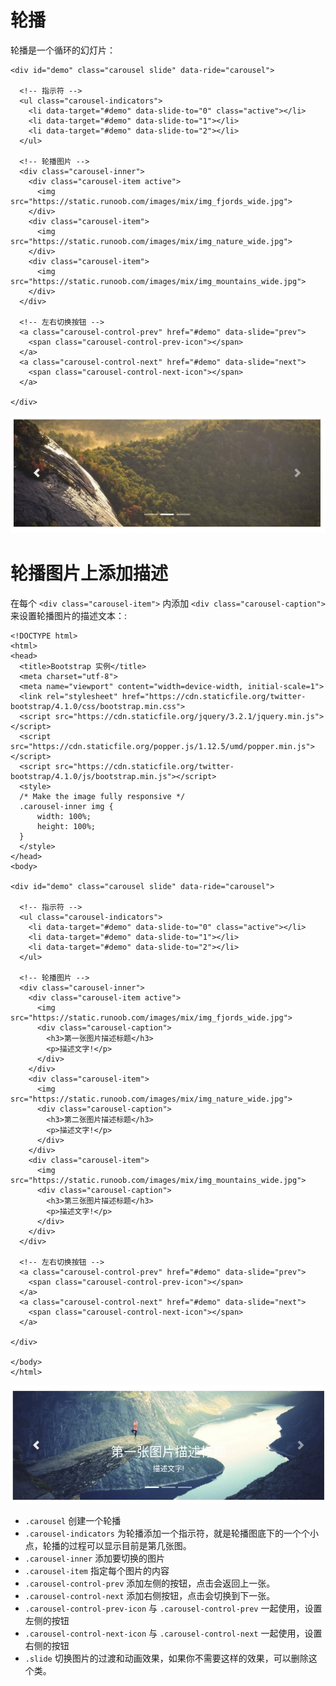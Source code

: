 # 轮播
轮播是一个循环的幻灯片：

```
<div id="demo" class="carousel slide" data-ride="carousel">
 
  <!-- 指示符 -->
  <ul class="carousel-indicators">
    <li data-target="#demo" data-slide-to="0" class="active"></li>
    <li data-target="#demo" data-slide-to="1"></li>
    <li data-target="#demo" data-slide-to="2"></li>
  </ul>
 
  <!-- 轮播图片 -->
  <div class="carousel-inner">
    <div class="carousel-item active">
      <img src="https://static.runoob.com/images/mix/img_fjords_wide.jpg">
    </div>
    <div class="carousel-item">
      <img src="https://static.runoob.com/images/mix/img_nature_wide.jpg">
    </div>
    <div class="carousel-item">
      <img src="https://static.runoob.com/images/mix/img_mountains_wide.jpg">
    </div>
  </div>
 
  <!-- 左右切换按钮 -->
  <a class="carousel-control-prev" href="#demo" data-slide="prev">
    <span class="carousel-control-prev-icon"></span>
  </a>
  <a class="carousel-control-next" href="#demo" data-slide="next">
    <span class="carousel-control-next-icon"></span>
  </a>
 
</div>
```

![](img/carousel.png)


# 轮播图片上添加描述
在每个 `<div class="carousel-item">` 内添加 `<div class="carousel-caption">` 来设置轮播图片的描述文本：:
```
<!DOCTYPE html>
<html>
<head>
  <title>Bootstrap 实例</title>
  <meta charset="utf-8">
  <meta name="viewport" content="width=device-width, initial-scale=1">
  <link rel="stylesheet" href="https://cdn.staticfile.org/twitter-bootstrap/4.1.0/css/bootstrap.min.css">
  <script src="https://cdn.staticfile.org/jquery/3.2.1/jquery.min.js"></script>
  <script src="https://cdn.staticfile.org/popper.js/1.12.5/umd/popper.min.js"></script>
  <script src="https://cdn.staticfile.org/twitter-bootstrap/4.1.0/js/bootstrap.min.js"></script>
  <style>
  /* Make the image fully responsive */
  .carousel-inner img {
      width: 100%;
      height: 100%;
  }
  </style>
</head>
<body>

<div id="demo" class="carousel slide" data-ride="carousel">
 
  <!-- 指示符 -->
  <ul class="carousel-indicators">
    <li data-target="#demo" data-slide-to="0" class="active"></li>
    <li data-target="#demo" data-slide-to="1"></li>
    <li data-target="#demo" data-slide-to="2"></li>
  </ul>
 
  <!-- 轮播图片 -->
  <div class="carousel-inner">
    <div class="carousel-item active">
      <img src="https://static.runoob.com/images/mix/img_fjords_wide.jpg">
      <div class="carousel-caption">
        <h3>第一张图片描述标题</h3>
        <p>描述文字!</p>
      </div>
    </div>
    <div class="carousel-item">
      <img src="https://static.runoob.com/images/mix/img_nature_wide.jpg">
      <div class="carousel-caption">
        <h3>第二张图片描述标题</h3>
        <p>描述文字!</p>
      </div>
    </div>
    <div class="carousel-item">
      <img src="https://static.runoob.com/images/mix/img_mountains_wide.jpg">
      <div class="carousel-caption">
        <h3>第三张图片描述标题</h3>
        <p>描述文字!</p>
      </div>
    </div>
  </div>
 
  <!-- 左右切换按钮 -->
  <a class="carousel-control-prev" href="#demo" data-slide="prev">
    <span class="carousel-control-prev-icon"></span>
  </a>
  <a class="carousel-control-next" href="#demo" data-slide="next">
    <span class="carousel-control-next-icon"></span>
  </a>
 
</div>

</body>
</html>
```

![](img/carousel-text.png)


- `.carousel`	创建一个轮播
- `.carousel-indicators`	为轮播添加一个指示符，就是轮播图底下的一个个小点，轮播的过程可以显示目前是第几张图。
- `.carousel-inner`	添加要切换的图片
- `.carousel-item`	指定每个图片的内容
- `.carousel-control-prev`	添加左侧的按钮，点击会返回上一张。
- `.carousel-control-next`	添加右侧按钮，点击会切换到下一张。
- `.carousel-control-prev-icon`	与 `.carousel-control-prev` 一起使用，设置左侧的按钮
- `.carousel-control-next-icon`	与 `.carousel-control-next` 一起使用，设置右侧的按钮
- `.slide`	切换图片的过渡和动画效果，如果你不需要这样的效果，可以删除这个类。

